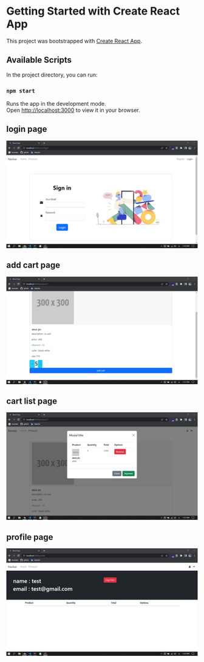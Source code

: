 # Getting Started with Create React App

This project was bootstrapped with [Create React App](https://github.com/facebook/create-react-app).

## Available Scripts

In the project directory, you can run:

### `npm start`

Runs the app in the development mode.\
Open [http://localhost:3000](http://localhost:3000) to view it in your browser.



## login page 
![login image](../images/login.jpg)


## add cart page 
![add cart img](../images/addOrder.jpg)

## cart list page
![add cart img](../images/orderList.jpg)

## profile page 
![Profile cart img](../images/profile.jpg)